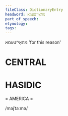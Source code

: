 ```yaml
---
fileClass: DictionaryEntry
headword: מהאַי־טעמא
part_of_speech: 
etymology: 
tags: 
---
```

מהאַי־טעמא
'for this reason'

CENTRAL
========

HASIDIC
=======
= AMERICA = 

/majˈtaːmə/